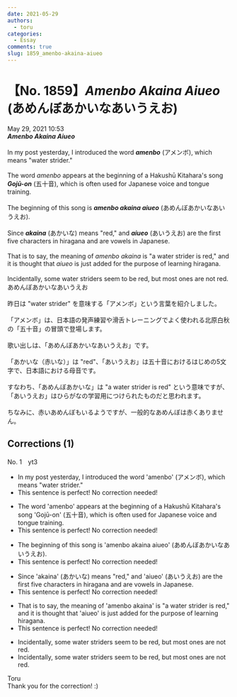 ```yaml
---
date: 2021-05-29
authors:
  - toru
categories:
  - Essay
comments: true
slug: 1859_amenbo-akaina-aiueo
---
```


# 【No. 1859】<strong><em>Amenbo Akaina Aiueo</strong></em> (あめんぼあかいなあいうえお)
<div class="date">May 29, 2021 10:53</div>
<div id="post"><div id="body_show_ori">
<strong><em>Amenbo Akaina Aiueo</strong></em><br/><br/>In my post yesterday, I introduced the word <strong><em>amenbo</em></strong> (アメンボ), which means "water strider."<br/><br/>The word <em>amenbo</em> appears at the beginning of a Hakushū Kitahara's song <strong><em>Gojū-on</em></strong> (五十音), which is often used for Japanese voice and tongue training.<br/><br/>The beginning of this song is <strong><em>amenbo akaina aiueo</em></strong> (あめんぼあかいなあいうえお).<br/><br/>Since <strong><em>akaina</em></strong> (あかいな) means "red," and <strong><em>aiueo</em></strong> (あいうえお) are the first five characters in hiragana and are vowels in Japanese.<br/><br/>That is to say, the meaning of <em>amenbo akaina</em> is "a water strider is red," and it is thought that <em>aiueo</em> is just added for the purpose of learning hiragana.<br/><br/>Incidentally, some water striders seem to be red, but most ones are not red.
</div></div>

<!-- more -->

<div id="post_ja"><div id="body_show_mo">
あめんぼあかいなあいうえお<br/><br/>昨日は "water strider" を意味する「アメンボ」という言葉を紹介しました。<br/><br/>「アメンボ」は、日本語の発声練習や滑舌トレーニングでよく使われる北原白秋の「五十音」の冒頭で登場します。<br/><br/>歌い出しは、「あめんぼあかいなあいうえお」です。<br/><br/>「あかいな（赤いな）」は "red"、「あいうえお」は五十音におけるはじめの5文字で、日本語における母音です。<br/><br/>すなわち、「あめんぼあかいな」は "a water strider is red" という意味ですが、「あいうえお」はひらがなの学習用につけられたものだと思われます。<br/><br/>ちなみに、赤いあめんぼもいるようですが、一般的なあめんぼは赤くありません。
</div></div>

## Corrections (1)
<div id="block"><div class="first_name"> No. 1　<span class="just_name">yt3</span></div><div id="block2">
<ul class="correction_field">
<li class="incorrect">In my post yesterday, I introduced the word 'amenbo' (アメンボ), which means "water strider."</li>
<li class="corrected perfect">This sentence is perfect! No correction needed!</li>
</ul>
<ul class="correction_field">
<li class="incorrect">The word 'amenbo' appears at the beginning of a Hakushū Kitahara's song 'Gojū-on' (五十音), which is often used for Japanese voice and tongue training.</li>
<li class="corrected perfect">This sentence is perfect! No correction needed!</li>
</ul>
<ul class="correction_field">
<li class="incorrect">The beginning of this song is 'amenbo akaina aiueo' (あめんぼあかいなあいうえお).</li>
<li class="corrected perfect">This sentence is perfect! No correction needed!</li>
</ul>
<ul class="correction_field">
<li class="incorrect">Since 'akaina' (あかいな) means "red," and 'aiueo' (あいうえお) are the first five characters in hiragana and are vowels in Japanese.</li>
<li class="corrected perfect">This sentence is perfect! No correction needed!</li>
</ul>
<ul class="correction_field">
<li class="incorrect">That is to say, the meaning of 'amenbo akaina' is "a water strider is red," and it is thought that 'aiueo' is just added for the purpose of learning hiragana.</li>
<li class="corrected perfect">This sentence is perfect! No correction needed!</li>
</ul>
<ul class="correction_field">
<li class="incorrect">Incidentally, some water striders seem to be red, but most ones are not red.</li>
<li class="corrected correct">
Incidentally, some water striders seem to be red, but most<span class="sline"> ones</span> are not<span class="sline"><span class="f_blue"> red.</span></span>
</li>
</ul>
</div><div class="name"><span class="just_name">Toru</span><br>
Thank you for the correction! :)
</div>
</div>
